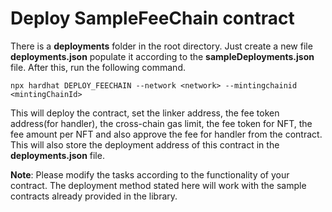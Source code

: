 # Deploy SampleFeeChain contract

There is a **deployments** folder in the root directory. Just create a new file **deployments.json** populate it according to the **sampleDeployments.json** file. After this, run the following command.

`npx hardhat DEPLOY_FEECHAIN --network <network> --mintingchainid <mintingChainId>`

This will deploy the contract, set the linker address, the fee token address(for handler), the cross-chain gas limit, the fee token for NFT, the fee amount per NFT and also approve the fee for handler from the contract. This will also store the deployment address of this contract in the **deployments.json** file.

**Note**: Please modify the tasks according to the functionality of your contract. The deployment method stated here will work with the sample contracts already provided in the library.
